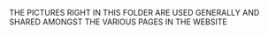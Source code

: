 THE PICTURES RIGHT IN THIS FOLDER ARE USED GENERALLY AND SHARED AMONGST THE VARIOUS PAGES IN THE WEBSITE
